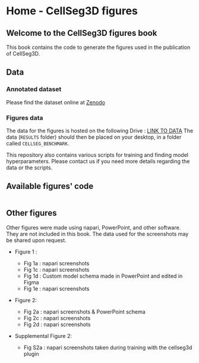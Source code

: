 # Home - CellSeg3D figures

## Welcome to the CellSeg3D figures book

This book contains the code to generate the figures used in the publication of CellSeg3D.

## Data

### Annotated dataset

Please find the dataset online at [Zenodo](https://zenodo.org/records/11095111)

### Figures data

The data for the figures is hosted on the following Drive : [LINK TO DATA](https://drive.google.com/drive/folders/1wpRusMJGTzSz1ZBVFe8wlUnQma9J_cya?usp=sharing)
The data (`RESULTS` folder) should then be placed on your desktop, in a folder called `CELLSEG_BENCHMARK`.

This repository also contains various scripts for training and finding model hyperparameters.
Please contact us if you need more details regarding the data or the scripts.

## Available figures' code

```{tableofcontents}
```

## Other figures

Other figures were made using napari, PowerPoint, and other software. They are not included in this book.
The data used for the screenshots may be shared upon request.

- Figure 1 :
  - Fig 1a : napari screenshots
  - Fig 1c : napari screenshots
  - Fig 1d : Custom model schema made in PowerPoint and edited in Figma
  - Fig 1e : napari screenshots
- Figure 2:
  - Fig 2a : napari screenshots & PowerPoint schema
  - Fig 2c : napari screenshots
  - Fig 2d : napari screenshots

- Supplemental Figure 2:
  - Fig S2a : napari screenshots taken during training with the cellseg3d plugin
